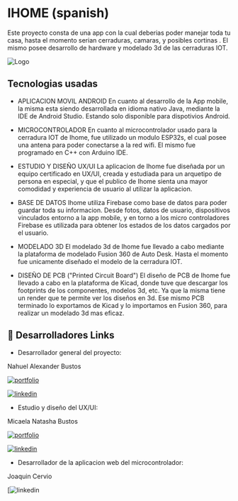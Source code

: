 
# IHOME (spanish)


Este proyecto consta de una app con la cual deberias poder manejar toda tu casa,
hasta el momento serian cerraduras, camaras, y posibles cortinas .
El mismo posee desarrollo de hardware y modelado 3d de las cerraduras IOT.



![Logo](https://firebasestorage.googleapis.com/v0/b/lockeriot-9fac5.appspot.com/o/images%2Fihome%20screen.png?alt=media&token=4d9dfca2-fc7d-420a-b1d7-29141c8a4d88)


## Tecnologias usadas

-   APLICACION MOVIL ANDROID 
En cuanto al desarrollo de la App mobile, la misma esta siendo desarrollada en idioma nativo Java, mediante la IDE de Android Studio. Estando solo disponible para dispotivios Android.

-   MICROCONTROLADOR
En cuanto al microcontrolador usado para la cerradura IOT de Ihome, fue utilizado un modulo ESP32s, el cual posee una antena para poder conectarse a la red wifi. 
El mismo fue programado en C++ con Arduino IDE. 

-   ESTUDIO Y DISEÑO UX/UI
La aplicacion de Ihome fue diseñada por un equipo certificado en UX/UI, creada y estudiada para un arquetipo de persona en especial, 
y que el publico de Ihome sienta una mayor comodidad y experiencia de usuario al utilizar la aplicacion. 

-   BASE DE DATOS
Ihome utiliza Firebase como base de datos para poder guardar toda su informacion. Desde fotos, datos de usuario, dispositivos vinculados entorno a la app mobile, y 
en torno a los micro controladores Firebase es utilizada para obtener los estados de los datos cargados por el usuario.

-   MODELADO 3D
El modelado 3d de Ihome fue llevado a cabo mediante la plataforma de modelado Fusion 360 de Auto Desk. 
Hasta el momento fue unicamente diseñado el modelo de la cerradura IOT. 

-   DISEÑO DE PCB ("Printed Circuit Board")
El diseño de PCB de Ihome fue llevado a cabo en la plataforma de Kicad, donde tuve que descargar los footprints de los componentes, modelos 3d, etc. 
Ya que la misma tiene un render que te permite ver los diseños en 3d. Ese mismo PCB terminado lo exportamos de Kicad y lo importamos en Fusion 360, 
para realizar un modelado 3d mas eficaz. 

## 🔗 Desarrolladores Links
- Desarrollador general del proyecto: 

Nahuel Alexander Bustos 

[![portfolio](https://img.shields.io/badge/my_portfolio-000?style=for-the-badge&logo=ko-fi&logoColor=white)](https://github.com/BustosNahu)

[![linkedin](https://img.shields.io/badge/linkedin-0A66C2?style=for-the-badge&logo=linkedin&logoColor=white)](https://www.linkedin.com/in/nahuel-alexander-bustos/)

- Estudio y diseño del UX/UI:

Micaela Natasha Bustos

[![portfolio](https://img.shields.io/badge/my_portfolio-000?style=for-the-badge&logo=ko-fi&logoColor=white)](https://github.com/BustosNahu)

[![linkedin]([https://img.shields.io/badge/linkedin-0A66C2?style=for-the-badge&logo=linkedin&logoColor=white)](https://www.linkedin.com/in/nahuel-alexander-bustos/](https://www.linkedin.com/in/micaela-natasha-bustos/))

- Desarrollador de la aplicacion web del microcontrolador:

Joaquin Cervio

[![linkedin]([https://www.linkedin.com/search/results/all/?fetchDeterministicClustersOnly=true&heroEntityKey=urn%3Ali%3Afsd_profile%3AACoAAEIuX9gBwerce9UIeRJsqe0mxxwcu2bbKjI&keywords=joaquin%20cervio&origin=RICH_QUERY_SUGGESTION&position=1&searchId=8550a3cf-7de8-4373-affb-4754fcdc8879&sid=g~A](https://www.linkedin.com/in/joaquin-cervio-2a0a2326b/))


